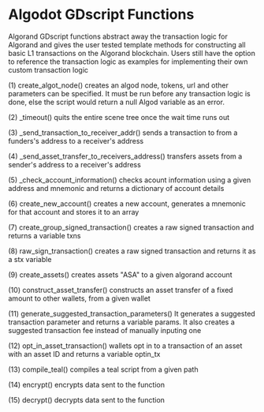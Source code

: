 # Algodot GDscript Functions

Algorand GDscript functions abstract away the transaction logic for Algorand and
gives the user tested template methods for constructing all basic L1 transactions
on the Algorand blockchain. Users still have the option to reference the
transaction logic as examples for implementing their own custom transaction logic

(1) create_algot_node()
    creates an algod node, tokens, url and other parameters can be specified.
    It must be run before any transaction logic is done, else the script would
    return a null Algod variable as an error.

(2) _timeout()
    quits the entire scene tree once the wait time runs out

(3) _send_transaction_to_receiver_addr()
    sends a transaction to from a funders's address to a receiver's address

(4) _send_asset_transfer_to_receivers_address()
    transfers assets from a sender's address to a receiver's address

(5) _check_account_information()
    checks acount information using a given address and mnemonic and returns a 
    dictionary of account details

(6) create_new_account()
    creates a new account, generates a mnemonic for that account and stores it to 
    an array

(7) create_group_signed_transaction()
    creates a raw signed transaction and returns a variable txns

(8) raw_sign_transaction()
    creates a raw signed transaction and returns it as a stx variable

(9) create_assets()
    creates assets "ASA" to a given algorand account

(10) construct_asset_transfer()
     constructs an asset transfer of a fixed amount to other wallets, from a given wallet

(11) generate_suggested_transaction_parameters()
     It generates a suggested transaction parameter and returns a variable params.
     It also creates a suggested transaction fee instead of manually inputing one

(12) opt_in_asset_transaction()
     wallets opt in to a transaction of an asset with an asset ID and returns a 
     variable optin_tx

(13) compile_teal()
     compiles a teal script from a given path

(14) encrypt()
     encrypts data sent to the function

(15) decrypt()
     decrypts data sent to the function

